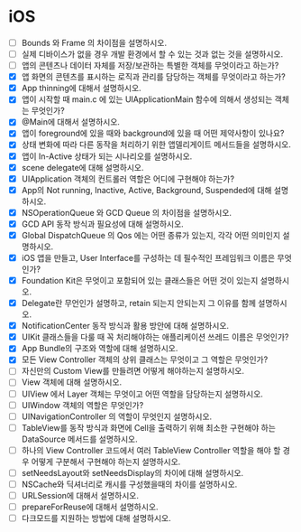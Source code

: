 # iOS



- [ ] Bounds 와 Frame 의 차이점을 설명하시오.
- [ ]  실제 디바이스가 없을 경우 개발 환경에서 할 수 있는 것과 없는 것을 설명하시오.
- [ ]  앱의 콘텐츠나 데이터 자체를 저장/보관하는 특별한 객체를 무엇이라고 하는가?
- [x]  앱 화면의 콘텐츠를 표시하는 로직과 관리를 담당하는 객체를 무엇이라고 하는가?
- [x]  App thinning에 대해서 설명하시오.
- [x]  앱이 시작할 때 main.c 에 있는 UIApplicationMain 함수에 의해서 생성되는 객체는 무엇인가?
- [x]  @Main에 대해서 설명하시오.
- [x]  앱이 foreground에 있을 때와 background에 있을 때 어떤 제약사항이 있나요?
- [x]  상태 변화에 따라 다른 동작을 처리하기 위한 앱델리게이트 메서드들을 설명하시오.
- [x]  앱이 In-Active 상태가 되는 시나리오를 설명하시오.
- [x]  scene delegate에 대해 설명하시오.
- [x]  UIApplication 객체의 컨트롤러 역할은 어디에 구현해야 하는가?
- [x]  App의 Not running, Inactive, Active, Background, Suspended에 대해 설명하시오.
- [x]  NSOperationQueue 와 GCD Queue 의 차이점을 설명하시오.
- [x]  GCD API 동작 방식과 필요성에 대해 설명하시오.
- [x]  Global DispatchQueue 의 Qos 에는 어떤 종류가 있는지, 각각 어떤 의미인지 설명하시오.
- [x]  iOS 앱을 만들고, User Interface를 구성하는 데 필수적인 프레임워크 이름은 무엇인가?
- [x]  Foundation Kit은 무엇이고 포함되어 있는 클래스들은 어떤 것이 있는지 설명하시오.
- [x]  Delegate란 무언인가 설명하고, retain 되는지 안되는지 그 이유를 함께 설명하시오.
- [x]  NotificationCenter 동작 방식과 활용 방안에 대해 설명하시오.
- [x]  UIKit 클래스들을 다룰 때 꼭 처리해야하는 애플리케이션 쓰레드 이름은 무엇인가?
- [x]  App Bundle의 구조와 역할에 대해 설명하시오.
- [x]  모든 View Controller 객체의 상위 클래스는 무엇이고 그 역할은 무엇인가?
- [ ]  자신만의 Custom View를 만들려면 어떻게 해야하는지 설명하시오.
- [ ]  View 객체에 대해 설명하시오.
- [ ]  UIView 에서 Layer 객체는 무엇이고 어떤 역할을 담당하는지 설명하시오.
- [ ]  UIWindow 객체의 역할은 무엇인가?
- [ ]  UINavigationController 의 역할이 무엇인지 설명하시오.
- [ ]  TableView를 동작 방식과 화면에 Cell을 출력하기 위해 최소한 구현해야 하는 DataSource 메서드를 설명하시오.
- [ ]  하나의 View Controller 코드에서 여러 TableView Controller 역할을 해야 할 경우 어떻게 구분해서 구현해야 하는지 설명하시오.
- [ ]  setNeedsLayout와 setNeedsDisplay의 차이에 대해 설명하시오.
- [ ]  NSCache와 딕셔너리로 캐시를 구성했을때의 차이를 설명하시오.
- [ ]  URLSession에 대해서 설명하시오.
- [ ]  prepareForReuse에 대해서 설명하시오.
- [ ]  다크모드를 지원하는 방법에 대해 설명하시오.

